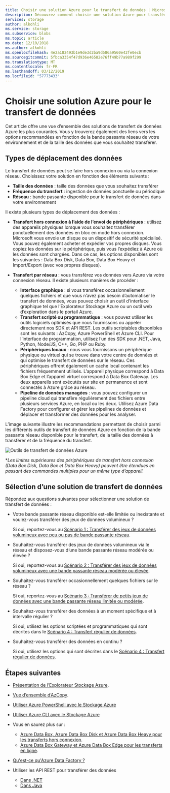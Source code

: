 ```yaml
---
title: Choisir une solution Azure pour le transfert de données | Microsoft Docs
description: Découvrez comment choisir une solution Azure pour transférer des données en fonction de la taille des données et de la bande passante réseau disponible dans votre environnement.
services: storage
author: alkohli
ms.service: storage
ms.subservice: blobs
ms.topic: article
ms.date: 12/10/2018
ms.author: alkohli
ms.openlocfilehash: 4e2a182493b1e9de3d2ba9d586a9560e42fe0ecb
ms.sourcegitcommit: 5fbca3354f47d936e46582e76ff49b77a989f299
ms.translationtype: MT
ms.contentlocale: fr-FR
ms.lasthandoff: 03/12/2019
ms.locfileid: "57773433"
---
```

# <a name="choose-an-azure-solution-for-data-transfer"></a>Choisir une solution Azure pour le transfert de données

Cet article offre une vue d’ensemble des solutions de transfert de données Azure les plus courantes. Vous y trouverez également des liens vers les options recommandées en fonction de la bande passante réseau de votre environnement et de la taille des données que vous souhaitez transférer.

## <a name="types-of-data-movement"></a>Types de déplacement des données

Le transfert de données peut se faire hors connexion ou via la connexion réseau. Choisissez votre solution en fonction des éléments suivants :

- **Taille des données** : taille des données que vous souhaitez transférer
- **Fréquence du transfert** : ingestion de données ponctuelle ou périodique
- **Réseau** : bande passante disponible pour le transfert de données dans votre environnement

Il existe plusieurs types de déplacement des données :

- **Transfert hors connexion à l’aide de l’envoi de périphériques** : utilisez des appareils physiques lorsque vous souhaitez transférer ponctuellement des données en bloc en mode hors connexion. Microsoft vous envoie un disque ou un dispositif de sécurité spécialisé. Vous pouvez également acheter et expédier vos propres disques. Vous copiez les données sur le périphérique, puis vous l’expédiez à Azure où les données sont chargées.  Dans ce cas, les options disponibles sont les suivantes : Data Box Disk, Data Box, Data Box Heavy et Import/Export (avec vos propres disques).

- **Transfert par réseau** : vous transférez vos données vers Azure via votre connexion réseau. Il existe plusieurs manières de procéder :

    - **Interface graphique** : si vous transférez occasionnellement quelques fichiers et que vous n’avez pas besoin d’automatiser le transfert de données, vous pouvez choisir un outil d’interface graphique tel que l’Explorateur Stockage Azure ou un outil web d’exploration dans le portail Azure.
    - **Transfert scripté ou programmatique** : vous pouvez utiliser les outils logiciels optimisés que nous fournissons ou appeler directement nos SDK et API REST. Les outils scriptables disponibles sont les suivants : AzCopy, Azure PowerShell et Azure CLI. Pour l’interface de programmation, utilisez l’un des SDK pour .NET, Java, Python, Node/JS, C++, Go, PHP ou Ruby.
    - **Périphériques locaux** : nous vous fournissons un périphérique physique ou virtuel qui se trouve dans votre centre de données et qui optimise le transfert de données sur le réseau. Ces périphériques offrent également un cache local contenant les fichiers fréquemment utilisés. L’appareil physique correspond à Data Box Edge et l’appareil virtuel correspond à Data Box Gateway. Les deux appareils sont exécutés sur site en permanence et sont connectés à Azure grâce au réseau.
    - **Pipeline de données managées** : vous pouvez configurer un pipeline cloud qui transfère régulièrement des fichiers entre plusieurs services Azure, en local ou les deux. Utilisez Azure Data Factory pour configurer et gérer les pipelines de données et déplacer et transformer des données pour les analyser.

L’image suivante illustre les recommandations permettant de choisir parmi les différents outils de transfert de données Azure en fonction de la bande passante réseau disponible pour le transfert, de la taille des données à transférer et de la fréquence du transfert.

![Outils de transfert de données Azure](media/storage-choose-data-transfer-solution/azure-data-transfer-options-3.png)

**Les limites supérieures des périphériques de transfert hors connexion (Data Box Disk, Data Box et Data Box Heavy) peuvent être étendues en passant des commandes multiples pour un même type d’appareil.*

## <a name="selecting-a-data-transfer-solution"></a>Sélection d’une solution de transfert de données

Répondez aux questions suivantes pour sélectionner une solution de transfert de données :

- Votre bande passante réseau disponible est-elle limitée ou inexistante et voulez-vous transférer des jeux de données volumineux ?
  
    Si oui, reportez-vous au [Scénario 1 : Transférer des jeux de données volumineux avec peu ou pas de bande passante réseau](storage-solution-large-dataset-low-network.md).
- Souhaitez-vous transférer des jeux de données volumineux via le réseau et disposez-vous d’une bande passante réseau modérée ou élevée ?

    Si oui, reportez-vous au [Scénario 2 : Transférer des jeux de données volumineux avec une bande passante réseau modérée ou élevée](storage-solution-large-dataset-moderate-high-network.md).
- Souhaitez-vous transférer occasionnellement quelques fichiers sur le réseau ?

    Si oui, reportez-vous au [Scénario 3 : Transférer de petits jeux de données avec une bande passante réseau limitée ou modérée](storage-solution-small-dataset-low-moderate-network.md).
- Souhaitez-vous transférer des données à un moment spécifique et à intervalle régulier ?

    Si oui, utilisez les options scriptées et programmatiques qui sont décrites dans le [Scénario 4 : Transfert régulier de données](storage-solution-periodic-data-transfer.md).
- Souhaitez-vous transférer des données en continu ?

    Si oui, utilisez les options qui sont décrites dans le [Scénario 4 : Transfert régulier de données](storage-solution-periodic-data-transfer.md).

## <a name="next-steps"></a>Étapes suivantes

- [Présentation de l’Explorateur Stockage Azure](https://azure.microsoft.com/resources/videos/introduction-to-microsoft-azure-storage-explorer/).
- [Vue d’ensemble d’AzCopy](https://docs.microsoft.com/azure/storage/common/storage-use-azcopy-v10).
- [Utiliser Azure PowerShell avec le Stockage Azure](https://docs.microsoft.com/azure/storage/common/storage-powershell-guide-full)
- [Utiliser Azure CLI avec le Stockage Azure](https://docs.microsoft.com/azure/storage/common/storage-azure-cli)
- Vous en saurez plus sur :

    - [Azure Data Box, Azure Data Box Disk et Azure Data Box Heavy pour les transferts hors connexion](https://docs.microsoft.com/azure/databox/).
    - [Azure Data Box Gateway et Azure Data Box Edge pour les transferts en ligne](https://docs.microsoft.com/azure/databox-online/).
- [Qu'est-ce qu'Azure Data Factory ?](https://docs.microsoft.com/azure/data-factory/copy-activity-overview)
- Utiliser les API REST pour transférer des données

    - [Dans .NET](https://docs.microsoft.com/dotnet/api/overview/azure/storage)
    - [Dans Java](https://docs.microsoft.com/java/api/overview/azure/storage/client)
